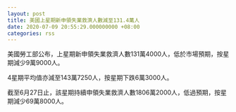 ```yaml
---
layout: post
title: 美國上星期新申領失業救濟人數減至131.4萬人
date: 2020-07-09 20:55:29.000000000 +08:00
categories: rss
---
```


美國勞工部公布，上星期新申領失業救濟人數131萬4000人，低於市場預期，按星期減少9萬9000人。

4星期平均值亦減至143萬7250人，按星期下跌6萬3000人。

截至6月27日止，該星期持續申領失業救濟人數1806萬2000人，低過預期，按星期減少69萬8000人。

